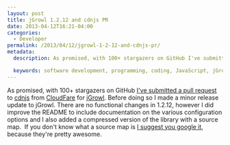 ```yaml
---
layout: post
title: jGrowl 1.2.12 and cdnjs PR
date: 2013-04-12T16:21-04:00
categories:
  - Developer
permalink: /2013/04/12/jgrowl-1-2-12-and-cdnjs-pr/
metadata:
  description: As promised, with 100+ stargazers on GitHub I've submitted a pull request to cdnjs from CloudFare for jGrowl.

  keywords: software development, programming, coding, JavaScript, jGrowl, Git
---
```

As promised, with 100+ stargazers on GitHub [I've submitted a pull request](https://github.com/cdnjs/cdnjs/pull/1167) to [cdnjs](http://cdnjs.com) from [CloudFare](https://www.cloudflare.com) for [jGrowl](http://github.com/stanlemon/jGrowl). Before doing so I made a minor release update to jGrowl. There are no functional changes in 1.2.12, however I did improve the README to include documentation on the various configuration options and I also added a compressed version of the library with a source map.  If you don't know what a source map is [I suggest you google it](https://www.google.com/search?q=javascript+source+map), because they're pretty awesome.
